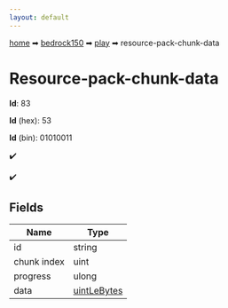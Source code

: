 ```yaml
---
layout: default
---
```


[home](/) ➡ [bedrock150](/protocol/bedrock150) ➡ [play](/protocol/bedrock150/play) ➡ resource-pack-chunk-data

# Resource-pack-chunk-data

**Id**: 83

**Id** (hex): 53

**Id** (bin): 01010011

✔️

✔️

## Fields

Name | Type
---|---
id | string
chunk index | uint
progress | ulong
data | [uintLeBytes](/protocol/bedrock150/arrays)


